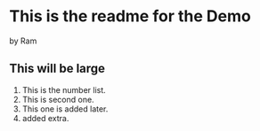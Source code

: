 This is the readme for the Demo
================================
by Ram


## This will be large
1. This is the number list.
2. This is second one.
3. This one is added later.
4. added extra.
